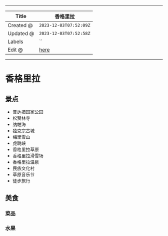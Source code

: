 -----

| Title     | 香格里拉                                            |
| --------- | ----------------------------------------------- |
| Created @ | `2023-12-03T07:52:09Z`                          |
| Updated @ | `2023-12-03T07:52:58Z`                          |
| Labels    | \`\`                                            |
| Edit @    | [here](https://github.com/junxnone/t/issues/33) |

-----

# 香格里拉

## 景点

  - 普达措国家公园
  - 松赞林寺
  - 纳帕海
  - 独克宗古城
  - 梅里雪山
  - 虎跳峡
  - 香格里拉草原
  - 香格里拉滑雪场
  - 香格里拉温泉
  - 民族文化村
  - 草原音乐节
  - 徒步旅行

## 美食

### 菜品

### 水果
